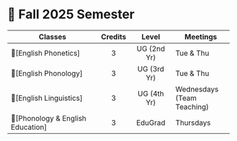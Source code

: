 # 🍃 Fall 2025 Semester

|Classes|Credits|Level|Meetings|
|--|:--:|:--:|--|
|🔸[English Phonetics]|3|UG (2nd Yr)|Tue & Thu|
|🔸[English Phonology]|3|UG (3rd Yr)|Tue & Thu|
|🔸[English Linguistics]|3|UG (4th Yr)|Wednesdays <br>(Team Teaching)|
|🔸[Phonology & English Education]|3|EduGrad|Thursdays|
